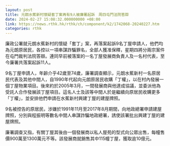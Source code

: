 ```yaml
---
layout: post
title: 元朗水蕉新村懷疑套丁案再有9人被廉署起訴　周四屯門法院答辯
date: 2024-02-27 15:08:32.000000000 +08:00
link: https://news.rthk.hk/rthk/ch/component/k2/1742068-20240227.htm
categories: rthk
---
```


廉政公署就元朗水蕉新村的懷疑「套丁」案，再落案起訴9名丁屋申請人，他們均為元朗原居民，各控以一項串謀詐騙罪名，全部人獲准保釋，星期四將分兩宗案件在屯門裁判法院答辯。連同早前被落案的一名丁屋發展商負責人及一名村代表，至今廉署共落案起訴11人。

9名丁屋申請人，年齡介乎42歲至74歲，廉署調查顯示，元朗水蕉新村一名原居民代表及其他中間人，自1990年代起向元朗原居民收購「丁權」，以在村內發展一個丁屋物業項目。後來約於2005年3月，一間發展商與他達成協議，並委派他為受託人合作發展該丁屋項目。這名人士及該等中間人於是繼續向原居民收購更多「丁權」，並安排他們申請在水蕉新村興建丁屋的建屋牌照。

9名被控告的原居民，涉嫌於1991年11月至2017年8月期間，向地政總署申請建屋牌照，分別與程振明等數名中間人串謀詐騙地政總署，誘使該署批出興建丁屋的建屋牌照。

廉署調查又指，有關丁屋其後由一個發展商以私人屋苑的型式向公眾出售，每幢售價900萬至1300萬元不等。該發展商就銷售其中115幢丁屋，獲取逾10億元。
